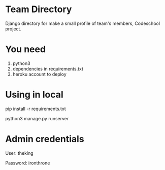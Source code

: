 # Team Directory

Django directory for make a small profile of team's members, Codeschool project.

# You need

1. python3
2. dependencies in requirements.txt
3. heroku account to deploy

# Using in local

pip install -r requirements.txt

python3 manage.py runserver

# Admin credentials

User: theking

Password: ironthrone
